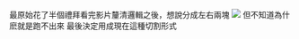 最原始花了半個禮拜看完影片釐清邏輯之後，想說分成左右兩塊
![](https://github.com/yen880405/yenlin/blob/master/image/%E8%9E%A2%E5%B9%95%E5%BF%AB%E7%85%A7%202019-11-06%20%E4%B8%8B%E5%8D%884.26.00.png)
但不知道為什麽就是跑不出來
最後決定用成現在這種切割形式
